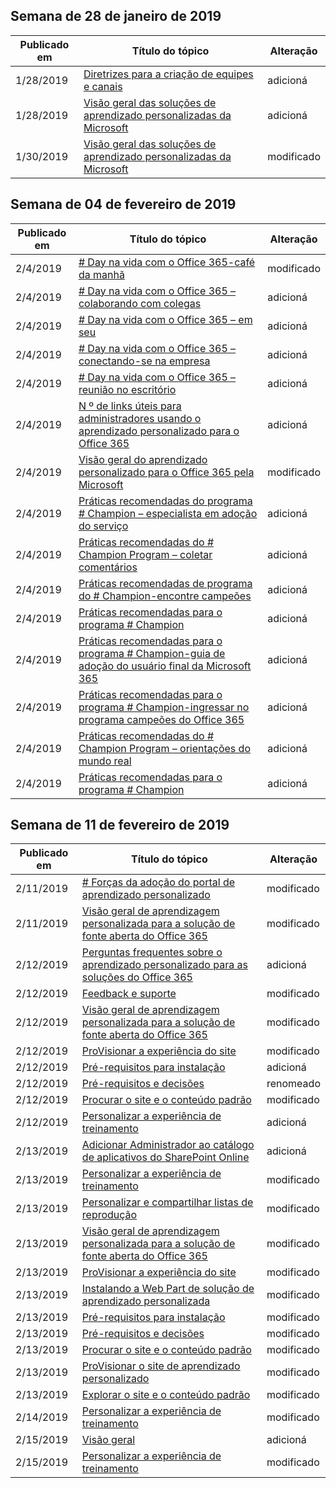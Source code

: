 <!-- This file is generated automatically each week. Changes made to this file will be overwritten.-->




## <a name="week-of-january-28-2019"></a>Semana de 28 de janeiro de 2019


| Publicado em |Título do tópico | Alteração |
|------|------------|--------|
| 1/28/2019 | [Diretrizes para a criação de equipes e canais](/Office365/CustomLearning/embeds/adopt-teams-channels) | adicioná |
| 1/28/2019 | [Visão geral das soluções de aprendizado personalizadas da Microsoft](/Office365/CustomLearning/index) | adicioná |
| 1/30/2019 | [Visão geral das soluções de aprendizado personalizadas da Microsoft](/CustomLearning/index) | modificado |


## <a name="week-of-february-04-2019"></a>Semana de 04 de fevereiro de 2019


| Publicado em |Título do tópico | Alteração |
|------|------------|--------|
| 2/4/2019 | [# Day na vida com o Office 365-café da manhã](/Office365/CustomLearning/ditl_coffee) | modificado |
| 2/4/2019 | [# Day na vida com o Office 365 – colaborando com colegas](/Office365/CustomLearning/ditl_collab) | adicioná |
| 2/4/2019 | [# Day na vida com o Office 365 – em seu](/Office365/CustomLearning/ditl_commute) | adicioná |
| 2/4/2019 | [# Day na vida com o Office 365 – conectando-se na empresa](/Office365/CustomLearning/ditl_connect) | adicioná |
| 2/4/2019 | [# Day na vida com o Office 365 – reunião no escritório](/Office365/CustomLearning/ditl_meeting) | adicioná |
| 2/4/2019 | [N º de links úteis para administradores usando o aprendizado personalizado para o Office 365](/Office365/CustomLearning/embeds/for_admins) | adicioná |
| 2/4/2019 | [Visão geral do aprendizado personalizado para o Office 365 pela Microsoft](/Office365/CustomLearning/index) | modificado |
| 2/4/2019 | [Práticas recomendadas do programa # Champion – especialista em adoção do serviço](/Office365/CustomLearning/champ_education) | adicioná |
| 2/4/2019 | [Práticas recomendadas do # Champion Program – coletar comentários](/Office365/CustomLearning/champ_feedback) | adicioná |
| 2/4/2019 | [Práticas recomendadas de programa do # Champion-encontre campeões](/Office365/CustomLearning/champ_findthem) | adicioná |
| 2/4/2019 | [Práticas recomendadas para o programa # Champion](/Office365/CustomLearning/champ_getstarted) | adicioná |
| 2/4/2019 | [Práticas recomendadas para o programa # Champion-guia de adoção do usuário final da Microsoft 365](/Office365/CustomLearning/champ_o365guide) | adicioná |
| 2/4/2019 | [Práticas recomendadas para o programa # Champion-ingressar no programa campeões do Office 365](/Office365/CustomLearning/champ_o365program) | adicioná |
| 2/4/2019 | [Práticas recomendadas do # Champion Program – orientações do mundo real](/Office365/CustomLearning/champ_realworldguides) | adicioná |
| 2/4/2019 | [Práticas recomendadas para o programa # Champion](/Office365/CustomLearning/champ_whyadopt) | adicioná |


## <a name="week-of-february-11-2019"></a>Semana de 11 de fevereiro de 2019


| Publicado em |Título do tópico | Alteração |
|------|------------|--------|
| 2/11/2019 | [# Forças da adoção do portal de aprendizado personalizado](/Office365/CustomLearning/driveadoption) | modificado |
| 2/11/2019 | [Visão geral de aprendizagem personalizada para a solução de fonte aberta do Office 365](/Office365/CustomLearning/index) | modificado |
| 2/12/2019 | [Perguntas frequentes sobre o aprendizado personalizado para as soluções do Office 365](/Office365/CustomLearning/faq) | adicioná |
| 2/12/2019 | [Feedback e suporte](/Office365/CustomLearning/feedback) | modificado |
| 2/12/2019 | [Visão geral de aprendizagem personalizada para a solução de fonte aberta do Office 365](/Office365/CustomLearning/index) | modificado |
| 2/12/2019 | [ProVisionar a experiência do site](/Office365/CustomLearning/installsitepackage) | modificado |
| 2/12/2019 | [Pré-requisitos para instalação](/Office365/CustomLearning/prereqs) | adicioná |
| 2/12/2019 | [Pré-requisitos e decisões](/Office365/CustomLearning/servicedecisions) | renomeado |
| 2/12/2019 | [Procurar o site e o conteúdo padrão](/Office365/CustomLearning/sitecontent) | modificado |
| 2/12/2019 | [Personalizar a experiência de treinamento](/Office365/CustomLearning/sitesetup) | adicioná |
| 2/13/2019 | [Adicionar Administrador ao catálogo de aplicativos do SharePoint Online](/Office365/CustomLearning/addappadmin) | adicioná |
| 2/13/2019 | [Personalizar a experiência de treinamento](/Office365/CustomLearning/customization) | modificado |
| 2/13/2019 | [Personalizar e compartilhar listas de reprodução](/Office365/CustomLearning/customplaylist) | modificado |
| 2/13/2019 | [Visão geral de aprendizagem personalizada para a solução de fonte aberta do Office 365](/Office365/CustomLearning/index) | modificado |
| 2/13/2019 | [ProVisionar a experiência do site](/Office365/CustomLearning/installsitepackage) | modificado |
| 2/13/2019 | [Instalando a Web Part de solução de aprendizado personalizada](/Office365/CustomLearning/installwebpart) | modificado |
| 2/13/2019 | [Pré-requisitos para instalação](/Office365/CustomLearning/prereqs) | modificado |
| 2/13/2019 | [Pré-requisitos e decisões](/Office365/CustomLearning/servicedecisions) | modificado |
| 2/13/2019 | [Procurar o site e o conteúdo padrão](/Office365/CustomLearning/sitecontent) | modificado |
| 2/13/2019 | [ProVisionar o site de aprendizado personalizado](/Office365/CustomLearning/installsitepackage) | modificado |
| 2/13/2019 | [Explorar o site e o conteúdo padrão](/Office365/CustomLearning/sitecontent) | modificado |
| 2/14/2019 | [Personalizar a experiência de treinamento](/Office365/CustomLearning/customization) | modificado |
| 2/15/2019 | [Visão geral](/Office365/CustomLearning/custom_overview) | adicioná |
| 2/15/2019 | [Personalizar a experiência de treinamento](/Office365/CustomLearning/customization) | modificado |
